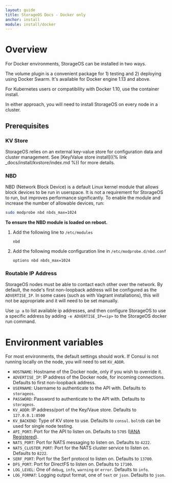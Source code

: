 ```yaml
---
layout: guide
title: StorageOS Docs - Docker only
anchor: install
module: install/docker
---
```


# Overview

For Docker environments, StorageOS can be installed in two ways.

The volume plugin is a convenient package for 1) testing and 2) deploying using Docker Swarm. It's available for Docker engine 1.13 and above.

For Kubernetes users or compatibility with Docker 1.10, use the container install.

In either approach, you will need to install StorageOS on every node in a cluster.

## Prerequisites

### KV Store

StorageOS relies on an external key-value store for configuration data and
cluster management.  See [Key/Value store install]({% link _docs/install/kvstore/index.md %})
for more details.

### NBD

NBD (Network Block Device) is a default Linux kernel module that allows block
devices to be run in userspace. It is not a requirement for StorageOS to run,
but improves performance significantly. To enable the module and increase the
number of allowable devices, run:

```bash
sudo modprobe nbd nbds_max=1024
```

**To ensure the NBD module is loaded on reboot.**

1. Add the following line to `/etc/modules`

    ```text
    nbd
    ```

1. Add the following module configuration line in `/etc/modprobe.d/nbd.conf`

    ```text
    options nbd nbds_max=1024
    ```

### Routable IP Address

StorageOS nodes must be able to contact each other over the network.  By default,
the node's first non-loopback address will be configured as the `ADVERTISE_IP`.
In some cases (such as with Vagrant installations), this will not be appropriate
and it will need to be set manually.

Use `ip a` to list available ip addresses, and then configure StorageOS to use a
specific address by adding `-e ADVERTISE_IP=<ip>` to the StorageOS docker run
command.

# Environment variables

For most environments, the default settings should work. If Consul is not
running locally on the node, you will need to set `KV_ADDR`.

* `HOSTNAME`: Hostname of the Docker node, only if you wish to override it.
* `ADVERTISE_IP`: IP address of the Docker node, for incoming connections.  Defaults to first non-loopback address.
* `USERNAME`: Username to authenticate to the API with.  Defaults to `storageos`.
* `PASSWORD`: Password to authenticate to the API with.  Defaults to `storageos`.
* `KV_ADDR`: IP address/port of the Key/Vaue store.  Defaults to `127.0.0.1:8500`
* `KV_BACKEND`: Type of KV store to use.  Defaults to `consul`. `boltdb` can be used for single node testing.
* `API_PORT`: Port for the API to listen on.  Defaults to `5705` ([IANA Registered](https://www.iana.org/assignments/service-names-port-numbers/service-names-port-numbers.xhtml?search=5705)).
* `NATS_PORT`: Port for NATS messaging to listen on.  Defaults to `4222`.
* `NATS_CLUSTER_PORT`: Port for the NATS cluster service to listen on.  Defaults to `8222`.
* `SERF_PORT`: Port for the Serf protocol to listen on.  Defaults to `13700`.
* `DFS_PORT`: Port for DirectFS to listen on.  Defaults to `17100`.
* `LOG_LEVEL`: One of `debug`, `info`, `warning` or `error`.  Defaults to `info`.
* `LOG_FORMAT`: Logging output format, one of `text` or `json`.  Defaults to `json`.
